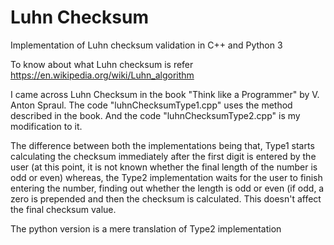 # Luhn Checksum

Implementation of Luhn checksum validation in C++ and Python 3

To know about what Luhn checksum is refer https://en.wikipedia.org/wiki/Luhn_algorithm

I came across Luhn Checksum in the book "Think like a Programmer" by V. Anton Spraul.
The code "luhnChecksumType1.cpp" uses the method described in the book.
And the code "luhnChecksumType2.cpp" is my modification to it.

The difference between both the implementations being that, Type1 starts calculating the checksum immediately after the first digit is entered by the user (at this point, it is not known whether the final length of the number is odd or even) whereas, the Type2 implementation waits for the user to finish entering the number, finding out whether the length is odd or even (if odd, a zero is prepended and then the checksum is calculated. This doesn't affect the final checksum value.

The python version is a mere translation of Type2 implementation
